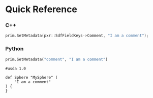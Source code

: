 # Quick Reference
### C++
```c++
prim.SetMetadata(pxr::SdfFieldKeys->Comment, "I am a comment");
```

### Python
```python
prim.SetMetadata("comment", "I am a comment")
```

```usda
#usda 1.0

def Sphere "MySphere" (
	"I am a comment"
) {
}
```
